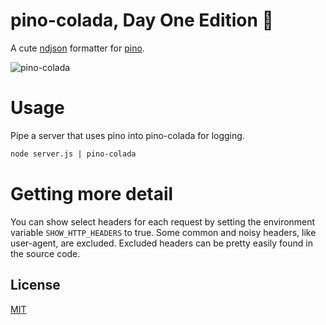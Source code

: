 # pino-colada, Day One Edition 🍹
A cute [ndjson](http://ndjson.org) formatter for [pino](https://github.com/pinojs/pino). 

![pino-colada](./pino-colada.png)

# Usage
Pipe a server that uses pino into pino-colada for logging.

```bash
node server.js | pino-colada
```

# Getting more detail
You can show select headers for each request by setting the environment variable `SHOW_HTTP_HEADERS` to true. Some common and noisy headers, like user-agent, are excluded. Excluded headers can be pretty easily found in the source code.

## License
[MIT](https://tldrlegal.com/license/mit-license)
